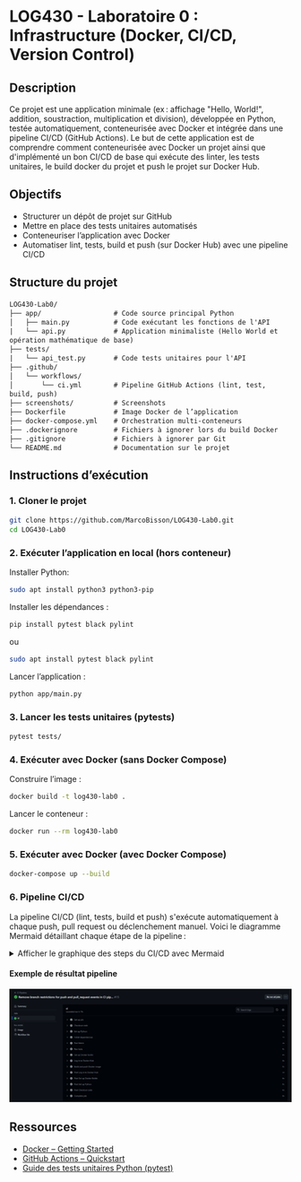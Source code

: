 # LOG430 - Laboratoire 0 : Infrastructure (Docker, CI/CD, Version Control)

## Description
 
Ce projet est une application minimale (ex : affichage "Hello, World!", addition, soustraction, multiplication et division), développée en Python, testée automatiquement, conteneurisée avec Docker et intégrée dans une pipeline CI/CD (GitHub Actions). Le but de cette application est de comprendre comment conteneurisée avec Docker un projet ainsi que d'implémenté un bon CI/CD de base qui exécute des linter, les tests unitaires, le build docker du projet et push le projet sur Docker Hub.

## Objectifs

- Structurer un dépôt de projet sur GitHub
- Mettre en place des tests unitaires automatisés
- Conteneuriser l’application avec Docker
- Automatiser lint, tests, build et push (sur Docker Hub) avec une pipeline CI/CD

## Structure du projet

```
LOG430-Lab0/
├── app/                  # Code source principal Python
│   ├── main.py           # Code exécutant les fonctions de l'API
|   └── api.py            # Application minimaliste (Hello World et opération mathématique de base)
├── tests/
|   └── api_test.py       # Code tests unitaires pour l'API
├── .github/
│   └── workflows/
│       └── ci.yml        # Pipeline GitHub Actions (lint, test, build, push)
├── screenshots/          # Screenshots
├── Dockerfile            # Image Docker de l’application
├── docker-compose.yml    # Orchestration multi-conteneurs
├── .dockerignore         # Fichiers à ignorer lors du build Docker
├── .gitignore            # Fichiers à ignorer par Git
└── README.md             # Documentation sur le projet
```

## Instructions d’exécution

### 1. Cloner le projet

```bash
git clone https://github.com/MarcoBisson/LOG430-Lab0.git
cd LOG430-Lab0
```

### 2. Exécuter l’application en local (hors conteneur)
Installer Python:
```bash
sudo apt install python3 python3-pip
```

Installer les dépendances :
```bash
pip install pytest black pylint
```
ou
```bash
sudo apt install pytest black pylint
```

Lancer l’application :
```bash
python app/main.py
```

### 3. Lancer les tests unitaires (pytests)

```bash
pytest tests/
```

### 4. Exécuter avec Docker (sans Docker Compose)

Construire l’image :
```bash
docker build -t log430-lab0 .
```

Lancer le conteneur :
```bash
docker run --rm log430-lab0
```

### 5. Exécuter avec Docker (avec Docker Compose)

```bash
docker-compose up --build
```

### 6. Pipeline CI/CD

La pipeline CI/CD (lint, tests, build et push) s'exécute automatiquement à chaque push, pull request ou déclenchement manuel. Voici le diagramme Mermaid détaillant chaque étape de la pipeline :

<details>
<summary>Afficher le graphique des steps du CI/CD avec Mermaid</summary>

```mermaid
flowchart TD
    A["Checkout code"]
    B["Set up Python"]
    C["Install dependencies: pylint, black, pytest"]
    D["Run linters: pylint, black"]
    E["Run tests: pytest"]
    F["Set up Docker Buildx"]
    G["Log in to Docker Hub"]
    H["Build and push Docker image"]

    A --> B
    B --> C
    C --> D
    D --> E
    E --> F
    F --> G
    G --> H

```
</details>

#### Exemple de résultat pipeline

![Workflow passed!](screenshots/CIisWorking.png)

## Ressources

- [Docker – Getting Started](https://docs.docker.com/get-started/)
- [GitHub Actions – Quickstart](https://docs.github.com/en/actions/quickstart)
- [Guide des tests unitaires Python (pytest)](https://docs.pytest.org/en/stable/)

